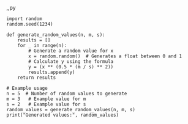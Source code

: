 ,,py 

    import random
    random.seed(1234)
    
    def generate_random_values(n, m, s):
        results = []
        for _ in range(n):
            # Generate a random value for x
            x = random.random()  # Generates a float between 0 and 1
            # Calculate y using the formula
            y = (x ** (0.5 * (m / s) ** 2))
            results.append(y)
        return results
    
    # Example usage
    n = 5  # Number of random values to generate
    m = 3   # Example value for m
    s = 2   # Example value for s
    random_values = generate_random_values(n, m, s)
    print("Generated values:", random_values)

